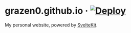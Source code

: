 # grazen0.github.io · [![Deploy](https://github.com/Grazen0/grazen0.github.io/actions/workflows/deploy.yml/badge.svg)](https://github.com/Grazen0/grazen0.github.io/actions/workflows/deploy.yml)

My personal website, powered by [SvelteKit](https://kit.svelte.dev/).
